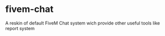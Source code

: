 # fivem-chat
A reskin of default FiveM Chat system wich provide other useful tools like report system
